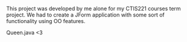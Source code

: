 This project was developed by me alone for my CTIS221 courses term project.
We had to create a JForm application with some sort of functionality using OO features.

Queen.java <3

